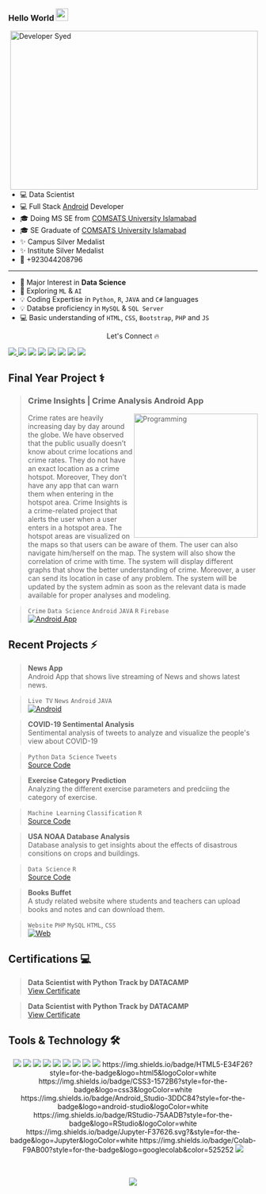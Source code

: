 ### Hello World <img src="https://media.giphy.com/media/hvRJCLFzcasrR4ia7z/giphy.gif" height="25px" width="25px">
<img align="right" alt="Developer Syed" src="code.gif" width="500" height="320" />

- 💻 Data Scientist 
- 💻 Full Stack [Android](https://developer.android.com/) Developer
- 🎓 Doing MS SE from [COMSATS University Islamabad](https://www.comsats.edu.pk/)
- 🎓 SE Graduate of [COMSATS University Islamabad](https://www.comsats.edu.pk/)
- ✨ Campus Silver Medalist
- ✨ Institute Silver Medalist
- 📱 +923044208796
---
- 🌱 Major Interest in **Data Science**
- 🔭 Exploring `ML` & `AI`
- 💡  Coding Expertise in `Python`, `R`, `JAVA` and `C#` languages
- 💡  Databse proficiency in `MySQL` & `SQL Server`
- 💻 Basic understanding of `HTML`, `CSS`, `Bootstrap`, `PHP` and `JS`

<p align="center"> Let's Connect 🔥</p>
<a href="https://github.com/Syed-Shaheryar-Tirmizi">
<img src="https://img.shields.io/badge/Github-211F1F?style=for-the-badge&logo=GitHub&logoColor=ffffff">
</a> 
<a href="https://www.linkedin.com/in/syed-shaheryar-tirmizi-7818a9194/">
<img src="https://img.shields.io/badge/Linkedin-0077B5?style=for-the-badge&logo=Linkedin&logoColor=ffffff"></a>
<a href="https://www.facebook.com/I.am.Shah17/">
<img src="https://img.shields.io/badge/Facebook-1877F2?style=for-the-badge&logo=Facebook&logoColor=ffffff"></a>
<a href="https://twitter.com/SyedShaheryar_">
<img src="https://img.shields.io/badge/Twitter-08A0E9?style=for-the-badge&logo=Twitter&logoColor=ffffff"></a>
<a href="https://www.instagram.com/syed_zaada_17/">
<img src="https://img.shields.io/badge/Instagram-DD2A7B?style=for-the-badge&logo=Instagram&logoColor=ffffff"></a>
<a href="mailto:syedshaheryar1@gmail.com">
<img src="https://img.shields.io/badge/Gmail-D44638?style=for-the-badge&logo=gmail&logoColor=ffffff"></a>
<a href="https://m.me/I.am.Shah17/">
<img src="https://img.shields.io/badge/Chat-1877F2?style=for-the-badge&logo=Messenger&logoColor=ffffff"></a>
<a href="https://wa.me/923044208796?text=%23Github">
<img src="https://img.shields.io/badge/Chat-25D366?style=for-the-badge&logo=WhatsApp&logoColor=ffffff"></a>
</div>

## Final Year Project ⚕

>### Crime Insights | Crime Analysis Android App
><img align="right" alt="Programming" src="coding.png" height="250" />
> Crime rates are heavily increasing day by day around the globe. We have observed that the public usually doesn’t know about crime locations and crime rates. They do not have an exact location as a crime hotspot. Moreover, They don’t have any app that can warn them when entering in the hotspot area. Crime Insights is a crime-related project that alerts the user when a user enters in a hotspot area. The hotspot areas are visualized on the maps so that users can be aware of them. The user can also navigate him/herself on the map. The system will also show the correlation of crime with time. The system will display different graphs that show the better understanding of crime. Moreover, a user can send its location in case of any problem. The system will be updated by the system admin as soon as the relevant data is made available for proper analyses and modeling.

>`Crime` `Data Science` `Android` `JAVA` `R` `Firebase`
<br>[![Android App](https://img.shields.io/badge/Android-App-00C853?logo=android&logoColor=ffffff)](https://github.com/UsamaSarwar/App-Store/releases/download/App-Store/alshaafi.apk)

## Recent Projects ⚡

>**News App**<br>Android App that shows live streaming of News and shows latest news.

>`Live TV` `News` `Android` `JAVA`
<br> [![Android](https://img.shields.io/badge/Android-App-00C853?logo=android&logoColor=ffffff)](https://play.google.com/store/apps/details?id=dev.usama.hotspot)

>**COVID-19 Sentimental Analysis**<br>Sentimental analysis of tweets to analyze and visualize the people's view about COVID-19

>`Python` `Data Science` `Tweets`
<br>[Source Code](https://assignmento.org)

>**Exercise Category Prediction**<br>Analyzing the different exercise parameters and predciing the category of exercise.

>`Machine Learning` `Classification` `R`
<br>[Source Code](https://comsian.net)


>**USA NOAA Database Analysis**<br>Database analysis to get insights about the effects of disastrous consitions on crops and buildings.

>`Data Science` `R`
<br>[Source Code](https://usamasarwar.github.io/minimax-simulator/index.html)

>**Books Buffet**<br>A study related website where students and teachers can upload books and notes and can download them.

>`Website` `PHP` `MySQL` `HTML`, `CSS`
<br>[![Web](https://img.shields.io/badge/Web-App-00C853?logo=android&logoColor=ffffff)](https://play.google.com/store/apps/details?id=dev.usama.hotspot)
 

## Certifications 💻

>**Data Scientist with Python Track by DATACAMP**
<br>[View Certificate](https://github.com/jonataslaw/getx/graphs/contributors)

>**Data Scientist with Python Track by DATACAMP**
<br>[View Certificate](https://github.com/jonataslaw/getx/graphs/contributors)

## Tools & Technology 🛠
<div align="center">
<!-- <p align="center"></p> -->
<img src="https://img.shields.io/badge/Python-FFD43B?style=for-the-badge&logo=python&logoColor=white"/>
<img src="https://img.shields.io/badge/R-276DC3?style=for-the-badge&logo=r&logoColor=white"/>
<img src="https://img.shields.io/badge/C++-00599C?style=for-the-badge&logo=cplusplus&logoColor=white" />
<img src="https://img.shields.io/badge/C_Sharp-239120?style=for-the-badge&logo=csharp&logoColor=white" />
<img src="https://img.shields.io/badge/Java-007396?style=for-the-badge&logo=java&logoColor=white" />
<img src="https://img.shields.io/badge/JavaScript-F7DF1E?style=for-the-badge&logo=javascript&logoColor=white" />
<img src="https://img.shields.io/badge/PHP-777BB4?style=for-the-badge&logo=php&logoColor=white" />
<img src="https://img.shields.io/badge/MySQL-005C84?style=for-the-badge&logo=mysql&logoColor=white" />
<img src="https://img.shields.io/badge/firebase-ffca28?style=for-the-badge&logo=firebase&logoColor=white" />
https://img.shields.io/badge/HTML5-E34F26?style=for-the-badge&logo=html5&logoColor=white
https://img.shields.io/badge/CSS3-1572B6?style=for-the-badge&logo=css3&logoColor=white
https://img.shields.io/badge/Android_Studio-3DDC84?style=for-the-badge&logo=android-studio&logoColor=white
https://img.shields.io/badge/RStudio-75AADB?style=for-the-badge&logo=RStudio&logoColor=white
https://img.shields.io/badge/Jupyter-F37626.svg?&style=for-the-badge&logo=Jupyter&logoColor=white
	https://img.shields.io/badge/Colab-F9AB00?style=for-the-badge&logo=googlecolab&color=525252
<img src="https://img.shields.io/badge/Git-F05032?style=for-the-badge&logo=git&logoColor=white" />

<br><br>
<img align="center"  src="https://github-readme-stats.vercel.app/api/top-langs/?username=Syed-Shaheryar-Tirmizi&theme=dark&layout=compact&langs_count=20&hide_title=true"/>
</div>
<br>

